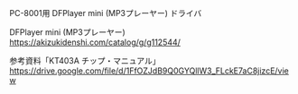 PC-8001用 DFPlayer mini (MP3プレーヤー) ドライバ


DFPlayer mini (MP3プレーヤー)
https://akizukidenshi.com/catalog/g/g112544/

参考資料「KT403A チップ・マニュアル」
https://drive.google.com/file/d/1FfOZJdB9Q0GYQllW3_FLckE7aC8jizcE/view
